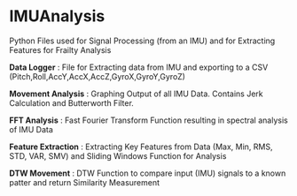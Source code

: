 # IMUAnalysis

Python Files used for Signal Processing (from an IMU) and for Extracting Features for Frailty Analysis

**Data Logger** : File for Extracting data from IMU and exporting to a CSV (Pitch,Roll,AccY,AccX,AccZ,GyroX,GyroY,GyroZ)

**Movement Analysis** : Graphing Output of all IMU Data. Contains Jerk Calculation and Butterworth Filter.

**FFT Analysis** : Fast Fourier Transform Function resulting in spectral analysis of IMU Data

**Feature Extraction** : Extracting Key Features from Data (Max, Min, RMS, STD, VAR, SMV) and Sliding Windows Function for Analysis

**DTW Movement** : DTW Function to compare input (IMU) signals to a known patter and return Similarity Measurement